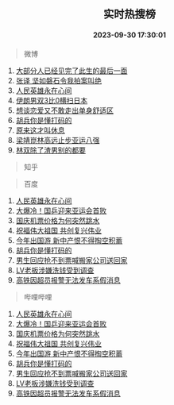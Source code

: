 <div align="center"><h2>实时热搜榜</h2><h4>2023-09-30 17:30:01</h4></div>

> 微博  

1. [大部分人已经见完了此生的最后一面](https://s.weibo.com/weibo?q=%E5%A4%A7%E9%83%A8%E5%88%86%E4%BA%BA%E5%B7%B2%E7%BB%8F%E8%A7%81%E5%AE%8C%E4%BA%86%E6%AD%A4%E7%94%9F%E7%9A%84%E6%9C%80%E5%90%8E%E4%B8%80%E9%9D%A2&t=31&band_rank=1&Refer=top)<br />
2. [张译 坚如磐石令我拍案叫绝](https://s.weibo.com/weibo?q=%E5%BC%A0%E8%AF%91%20%E5%9D%9A%E5%A6%82%E7%A3%90%E7%9F%B3%E4%BB%A4%E6%88%91%E6%8B%8D%E6%A1%88%E5%8F%AB%E7%BB%9D&t=31&band_rank=2&Refer=top)<br />
3. [人民英雄永在心间](https://s.weibo.com/weibo?q=%23%E4%BA%BA%E6%B0%91%E8%8B%B1%E9%9B%84%E6%B0%B8%E5%9C%A8%E5%BF%83%E9%97%B4%23&t=31&band_rank=3&Refer=top)<br />
4. [伊朗男双3比0横扫日本](https://s.weibo.com/weibo?q=%23%E4%BC%8A%E6%9C%97%E7%94%B7%E5%8F%8C3%E6%AF%940%E6%A8%AA%E6%89%AB%E6%97%A5%E6%9C%AC%23&t=31&band_rank=4&Refer=top)<br />
5. [想谈恋爱又不敢走出单身舒适区](https://s.weibo.com/weibo?q=%23%E6%83%B3%E8%B0%88%E6%81%8B%E7%88%B1%E5%8F%88%E4%B8%8D%E6%95%A2%E8%B5%B0%E5%87%BA%E5%8D%95%E8%BA%AB%E8%88%92%E9%80%82%E5%8C%BA%23&t=31&band_rank=5&Refer=top)<br />
6. [胡兵你是懂打码的](https://s.weibo.com/weibo?q=%23%E8%83%A1%E5%85%B5%E4%BD%A0%E6%98%AF%E6%87%82%E6%89%93%E7%A0%81%E7%9A%84%23&t=31&band_rank=6&Refer=top)<br />
7. [原来这才叫休息](https://s.weibo.com/weibo?q=%E5%8E%9F%E6%9D%A5%E8%BF%99%E6%89%8D%E5%8F%AB%E4%BC%91%E6%81%AF&t=31&band_rank=7&Refer=top)<br />
8. [梁靖崑林高远止步亚运八强](https://s.weibo.com/weibo?q=%23%E6%A2%81%E9%9D%96%E5%B4%91%E6%9E%97%E9%AB%98%E8%BF%9C%E6%AD%A2%E6%AD%A5%E4%BA%9A%E8%BF%90%E5%85%AB%E5%BC%BA%23&t=31&band_rank=8&Refer=top)<br />
9. [林双除了渣男别的都要](https://s.weibo.com/weibo?q=%23%E6%9E%97%E5%8F%8C%E9%99%A4%E4%BA%86%E6%B8%A3%E7%94%B7%E5%88%AB%E7%9A%84%E9%83%BD%E8%A6%81%23&t=31&band_rank=9&Refer=top)<br />

> 知乎  


> 百度  

1. [人民英雄永在心间](https://www.baidu.com/s?wd=%E4%BA%BA%E6%B0%91%E8%8B%B1%E9%9B%84%E6%B0%B8%E5%9C%A8%E5%BF%83%E9%97%B4&sa=fyb_news&rsv_dl=fyb_news)<br />
2. [大爆冷！国乒迎来亚运会首败](https://www.baidu.com/s?wd=%E5%A4%A7%E7%88%86%E5%86%B7%EF%BC%81%E5%9B%BD%E4%B9%92%E8%BF%8E%E6%9D%A5%E4%BA%9A%E8%BF%90%E4%BC%9A%E9%A6%96%E8%B4%A5&sa=fyb_news&rsv_dl=fyb_news)<br />
3. [国庆机票价格为何突然跳水](https://www.baidu.com/s?wd=%E5%9B%BD%E5%BA%86%E6%9C%BA%E7%A5%A8%E4%BB%B7%E6%A0%BC%E4%B8%BA%E4%BD%95%E7%AA%81%E7%84%B6%E8%B7%B3%E6%B0%B4&sa=fyb_news&rsv_dl=fyb_news)<br />
4. [祝福伟大祖国 共创复兴伟业](https://www.baidu.com/s?wd=%E7%A5%9D%E7%A6%8F%E4%BC%9F%E5%A4%A7%E7%A5%96%E5%9B%BD+%E5%85%B1%E5%88%9B%E5%A4%8D%E5%85%B4%E4%BC%9F%E4%B8%9A&sa=fyb_news&rsv_dl=fyb_news)<br />
5. [今年出国游 新中产恨不得掏空积蓄](https://www.baidu.com/s?wd=%E4%BB%8A%E5%B9%B4%E5%87%BA%E5%9B%BD%E6%B8%B8+%E6%96%B0%E4%B8%AD%E4%BA%A7%E6%81%A8%E4%B8%8D%E5%BE%97%E6%8E%8F%E7%A9%BA%E7%A7%AF%E8%93%84&sa=fyb_news&rsv_dl=fyb_news)<br />
6. [胡兵你是懂打码的](https://www.baidu.com/s?wd=%E8%83%A1%E5%85%B5%E4%BD%A0%E6%98%AF%E6%87%82%E6%89%93%E7%A0%81%E7%9A%84&sa=fyb_news&rsv_dl=fyb_news)<br />
7. [男生回应抢不到票喊搬家公司送回家](https://www.baidu.com/s?wd=%E7%94%B7%E7%94%9F%E5%9B%9E%E5%BA%94%E6%8A%A2%E4%B8%8D%E5%88%B0%E7%A5%A8%E5%96%8A%E6%90%AC%E5%AE%B6%E5%85%AC%E5%8F%B8%E9%80%81%E5%9B%9E%E5%AE%B6&sa=fyb_news&rsv_dl=fyb_news)<br />
8. [LV老板涉嫌洗钱受到调查](https://www.baidu.com/s?wd=LV%E8%80%81%E6%9D%BF%E6%B6%89%E5%AB%8C%E6%B4%97%E9%92%B1%E5%8F%97%E5%88%B0%E8%B0%83%E6%9F%A5&sa=fyb_news&rsv_dl=fyb_news)<br />
9. [高铁因超员报警无法发车系假消息](https://www.baidu.com/s?wd=%E9%AB%98%E9%93%81%E5%9B%A0%E8%B6%85%E5%91%98%E6%8A%A5%E8%AD%A6%E6%97%A0%E6%B3%95%E5%8F%91%E8%BD%A6%E7%B3%BB%E5%81%87%E6%B6%88%E6%81%AF&sa=fyb_news&rsv_dl=fyb_news)<br />

> 哔哩哔哩  

1. [人民英雄永在心间](https://www.baidu.com/s?wd=%E4%BA%BA%E6%B0%91%E8%8B%B1%E9%9B%84%E6%B0%B8%E5%9C%A8%E5%BF%83%E9%97%B4&sa=fyb_news&rsv_dl=fyb_news)<br />
2. [大爆冷！国乒迎来亚运会首败](https://www.baidu.com/s?wd=%E5%A4%A7%E7%88%86%E5%86%B7%EF%BC%81%E5%9B%BD%E4%B9%92%E8%BF%8E%E6%9D%A5%E4%BA%9A%E8%BF%90%E4%BC%9A%E9%A6%96%E8%B4%A5&sa=fyb_news&rsv_dl=fyb_news)<br />
3. [国庆机票价格为何突然跳水](https://www.baidu.com/s?wd=%E5%9B%BD%E5%BA%86%E6%9C%BA%E7%A5%A8%E4%BB%B7%E6%A0%BC%E4%B8%BA%E4%BD%95%E7%AA%81%E7%84%B6%E8%B7%B3%E6%B0%B4&sa=fyb_news&rsv_dl=fyb_news)<br />
4. [祝福伟大祖国 共创复兴伟业](https://www.baidu.com/s?wd=%E7%A5%9D%E7%A6%8F%E4%BC%9F%E5%A4%A7%E7%A5%96%E5%9B%BD+%E5%85%B1%E5%88%9B%E5%A4%8D%E5%85%B4%E4%BC%9F%E4%B8%9A&sa=fyb_news&rsv_dl=fyb_news)<br />
5. [今年出国游 新中产恨不得掏空积蓄](https://www.baidu.com/s?wd=%E4%BB%8A%E5%B9%B4%E5%87%BA%E5%9B%BD%E6%B8%B8+%E6%96%B0%E4%B8%AD%E4%BA%A7%E6%81%A8%E4%B8%8D%E5%BE%97%E6%8E%8F%E7%A9%BA%E7%A7%AF%E8%93%84&sa=fyb_news&rsv_dl=fyb_news)<br />
6. [胡兵你是懂打码的](https://www.baidu.com/s?wd=%E8%83%A1%E5%85%B5%E4%BD%A0%E6%98%AF%E6%87%82%E6%89%93%E7%A0%81%E7%9A%84&sa=fyb_news&rsv_dl=fyb_news)<br />
7. [男生回应抢不到票喊搬家公司送回家](https://www.baidu.com/s?wd=%E7%94%B7%E7%94%9F%E5%9B%9E%E5%BA%94%E6%8A%A2%E4%B8%8D%E5%88%B0%E7%A5%A8%E5%96%8A%E6%90%AC%E5%AE%B6%E5%85%AC%E5%8F%B8%E9%80%81%E5%9B%9E%E5%AE%B6&sa=fyb_news&rsv_dl=fyb_news)<br />
8. [LV老板涉嫌洗钱受到调查](https://www.baidu.com/s?wd=LV%E8%80%81%E6%9D%BF%E6%B6%89%E5%AB%8C%E6%B4%97%E9%92%B1%E5%8F%97%E5%88%B0%E8%B0%83%E6%9F%A5&sa=fyb_news&rsv_dl=fyb_news)<br />
9. [高铁因超员报警无法发车系假消息](https://www.baidu.com/s?wd=%E9%AB%98%E9%93%81%E5%9B%A0%E8%B6%85%E5%91%98%E6%8A%A5%E8%AD%A6%E6%97%A0%E6%B3%95%E5%8F%91%E8%BD%A6%E7%B3%BB%E5%81%87%E6%B6%88%E6%81%AF&sa=fyb_news&rsv_dl=fyb_news)<br />
